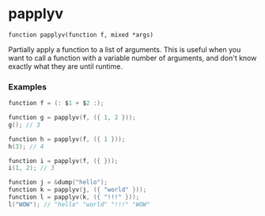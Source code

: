 # papplyv

`function papplyv(function f, mixed *args)`

Partially apply a function to a list of arguments. This is useful when you want
to call a function with a variable number of arguments, and don't know exactly
what they are until runtime.

### Examples

```c
function f = (: $1 + $2 :);

function g = papplyv(f, ({ 1, 2 }));
g(); // 3

function h = papplyv(f, ({ 1 }));
h(3); // 4

function i = papplyv(f, ({ }));
i(1, 2); // 3

function j = &dump("hello");
function k = papplyv(j, ({ "world" }));
function l = papplyv(k, ({ "!!!" }));
l("WOW"); // "hello" "world" "!!!" "WOW"
```
